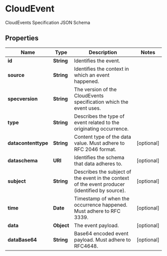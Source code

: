 

# CloudEvent

CloudEvents Specification JSON Schema

## Properties

| Name | Type | Description | Notes |
|------------ | ------------- | ------------- | -------------|
|**id** | **String** | Identifies the event. |  |
|**source** | **String** | Identifies the context in which an event happened. |  |
|**specversion** | **String** | The version of the CloudEvents specification which the event uses. |  |
|**type** | **String** | Describes the type of event related to the originating occurrence. |  |
|**datacontenttype** | **String** | Content type of the data value. Must adhere to RFC 2046 format. |  [optional] |
|**dataschema** | **URI** | Identifies the schema that data adheres to. |  [optional] |
|**subject** | **String** | Describes the subject of the event in the context of the event producer (identified by source). |  [optional] |
|**time** | **Date** | Timestamp of when the occurrence happened. Must adhere to RFC 3339. |  [optional] |
|**data** | **Object** | The event payload. |  [optional] |
|**dataBase64** | **String** | Base64 encoded event payload. Must adhere to RFC4648. |  [optional] |



